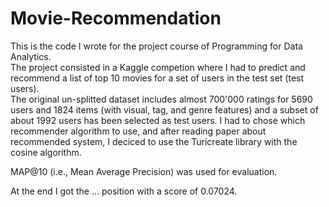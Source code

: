 # Movie-Recommendation

This is the code I wrote for the project course of Programming for Data Analytics.  
The project consisted in a Kaggle competion where I had to predict and recommend a list of top 10 movies for a set of users in the test set (test users).  
The original un-splitted dataset includes almost 700'000 ratings for 5690 users and 1824 items (with visual, tag, and genre features) and a subset of about 1992 users has been selected as test users. 
I had to chose which recommender algorithm to use, and after reading paper about recommended system, I deciced to use the Turicreate library with the cosine algorithm.

MAP@10 (i.e., Mean Average Precision) was used for evaluation.  

At the end I got the ... position with a score of 0.07024.
